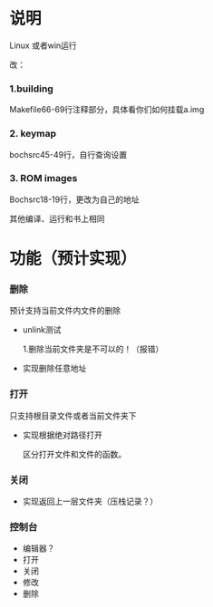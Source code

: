 # 说明

Linux 或者win运行

改：

### 1.building

Makefile66-69行注释部分，具体看你们如何挂载a.img

### 2. keymap

bochsrc45-49行，自行查询设置

### 3. ROM images

Bochsrc18-19行，更改为自己的地址

其他编译、运行和书上相同



# 功能（预计实现）

### 删除

预计支持当前文件内文件的删除

- unlink测试

  1.删除当前文件夹是不可以的！（报错）

- 实现删除任意地址

  

### 打开

只支持根目录文件或者当前文件夹下

- 实现根据绝对路径打开

  区分打开文件和文件的函数。

  



### 关闭

- 实现返回上一层文件夹（压栈记录？）



### 控制台

- 编辑器？
- 打开
- 关闭
- 修改
- 删除



